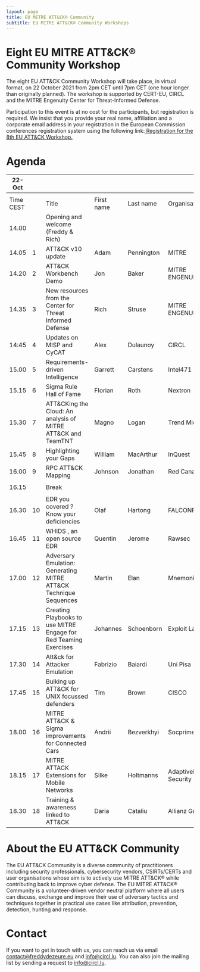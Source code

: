 ```yaml
---
layout: page
title: EU MITRE ATT&CK® Community
subtitle: EU MITRE ATT&CK® Community Workshops
---
```


# Eight EU MITRE ATT&CK® Community Workshop

The eight EU ATT&CK Community Workshop will take place, in virtual format, on 22 October 2021 from 2pm CET until 7pm CET (one hour longer than originally planned). The workshop is supported by CERT-EU, CIRCL and the MITRE Engenuity Center for Threat-Informed Defense. 

Participation to this event is at no cost for the participants, but registration is required. We insist that you provide your real name, affiliation and a corporate email address in your registration in the European Commission conferences registration system using the following link:<a href="https://scic.ec.europa.eu/ew/register/dgscic/8th_EU_ATT_CK_Community_Workshop_22_October_2021_virtual/e/lk/g/30870/k/"> Registration for the 8th EU ATT&CK Workshop.</a>

# Agenda

| 22-Oct    |    |                                                                  |             |            |                         |
|-----------|----|------------------------------------------------------------------|-------------|------------|-------------------------|
|           |    |                                                                  |             |            |                         |
| Time CEST |    | Title                                                            | First name  | Last name  | Organisation            |
| 14.00     |    | Opening and welcome (Freddy & Rich)                              |             |            |                         |
| 14.05     | 1  | ATT&CK v10 update                                                | Adam        | Pennington | MITRE                   |
| 14.20     | 2  | ATT&CK Workbench Demo                                            | Jon         | Baker      | MITRE ENGENUITY         |
| 14.35     | 3  | New resources from the Center for Threat Informed Defense        | Rich        | Struse     | MITRE ENGENUITY         |
| 14:45     | 4  | Updates on MISP and CyCAT                                        | Alex        | Dulaunoy   | CIRCL                   |
| 15.00     | 5  | Requirements-driven Intelligence                                 | Garrett     | Carstens   | Intel471                |
| 15.15     | 6  | Sigma Rule Hall of Fame                                          | Florian     | Roth       | Nextron                 |
| 15.30     | 7  | ATT&CKing the Cloud: An analysis of MITRE ATT&CK and TeamTNT     | Magno       | Logan      | Trend Micro             |
| 15.45     | 8  | Highlighting your Gaps                                           | William     | MacArthur  | InQuest                 |
| 16.00     | 9  | RPC ATT&CK Mapping                                               | Johnson     | Jonathan   | Red Canary              |
|           |    |                                                                  |             |            |                         |
| 16.15     |    | Break                                                            |             |            |                         |
|           |    |                                                                  |             |            |                         |
| 16.30     | 10 | EDR you covered ? Know your deficiencies                         | Olaf        | Hartong    | FALCONFORCE             |
| 16.45     | 11 | WHIDS , an open source EDR                                       | Quentin     | Jerome     | Rawsec                  |
| 17.00     | 12 | Adversary Emulation: Generating MITRE ATT&CK Technique Sequences | Martin      | Elan       | Mnemonic                |
| 17.15     | 13 | Creating Playbooks to use MITRE Engage for Red Teaming Exercises | Johannes    | Schoenborn | Exploit Labs            |
| 17.30     | 14 | Att&ck for Attacker Emulation                                    | Fabrizio    | Baiardi    | Uni Pisa                |
| 17.45     | 15 | Bulking up ATT&CK for UNIX focussed defenders                    | Tim         | Brown      | CISCO                   |
| 18.00     | 16 | MITRE ATT&CK & Sigma improvements for Connected Cars             | Andrii      | Bezverkhyi | Socprime                |
| 18.15     | 17 | MITRE ATTACK Extensions for Mobile Networks                      | Silke       | Holtmanns  | AdaptiveMobile Security |
| 18.30     | 18 | Training & awareness linked to ATT&CK                            | Daria       | Cataliu    | Allianz Group           |


# About the EU ATT&CK Community

The EU ATT&CK Community is a diverse community of practitioners including security professionals, cybersecurity vendors, CSIRTs/CERTs and user organisations whose aim is to actively use MITRE ATT&CK® while contributing back to improve cyber defense. The EU MITRE ATT&CK® Community is a volunteer-driven vendor neutral platform where all users can discuss, exchange and improve their use of adversary tactics and techniques together in practical use cases like attribution, prevention, detection, hunting and response.

# Contact

If you want to get in touch with us, you can reach us via email contact@freddydezeure.eu and info@circl.lu. You can also join the mailing list by sending a request to info@circl.lu.
